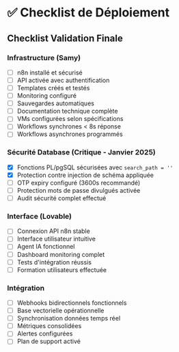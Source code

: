 # ✅ Checklist de Déploiement

## Checklist Validation Finale

### Infrastructure (Samy)
- [ ] n8n installé et sécurisé
- [ ] API activée avec authentification
- [ ] Templates créés et testés
- [ ] Monitoring configuré
- [ ] Sauvegardes automatiques
- [ ] Documentation technique complète
- [ ] VMs configurées selon spécifications
- [ ] Workflows synchrones < 8s réponse
- [ ] Workflows asynchrones programmés

### Sécurité Database (Critique - Janvier 2025)
- [x] Fonctions PL/pgSQL sécurisées avec `search_path = ''`
- [x] Protection contre injection de schéma appliquée
- [ ] OTP expiry configuré (3600s recommandé)
- [ ] Protection mots de passe divulgués activée
- [ ] Audit sécurité complet effectué

### Interface (Lovable)  
- [ ] Connexion API n8n stable
- [ ] Interface utilisateur intuitive
- [ ] Agent IA fonctionnel
- [ ] Dashboard monitoring complet
- [ ] Tests d'intégration réussis
- [ ] Formation utilisateurs effectuée

### Intégration
- [ ] Webhooks bidirectionnels fonctionnels
- [ ] Base vectorielle opérationnelle
- [ ] Synchronisation données temps réel
- [ ] Métriques consolidées
- [ ] Alertes configurées
- [ ] Plan de support activé